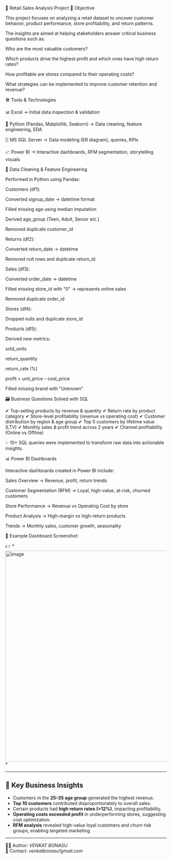 🛒 Retail Sales Analysis Project
🎯 Objective

This project focuses on analyzing a retail dataset to uncover customer behavior, product performance, store profitability, and return patterns.

The insights are aimed at helping stakeholders answer critical business questions such as:

Who are the most valuable customers?

Which products drive the highest profit and which ones have high return rates?

How profitable are stores compared to their operating costs?

What strategies can be implemented to improve customer retention and revenue?

🛠️ Tools & Technologies

📊 Excel → Initial data inspection & validation

🐍 Python (Pandas, Matplotlib, Seaborn) → Data cleaning, feature engineering, EDA

🗄️ MS SQL Server → Data modeling (ER diagram), queries, KPIs

📈 Power BI → Interactive dashboards, RFM segmentation, storytelling visuals

🧹 Data Cleaning & Feature Engineering

Performed in Python using Pandas:

Customers (df1):

Converted signup_date → datetime format

Filled missing age using median imputation

Derived age_group (Teen, Adult, Senior etc.)

Removed duplicate customer_id

Returns (df2):

Converted return_date → datetime

Removed null rows and duplicate return_id

Sales (df3):

Converted order_date → datetime

Filled missing store_id with "0" → represents online sales

Removed duplicate order_id

Stores (df4):

Dropped nulls and duplicate store_id

Products (df5):

Derived new metrics:

sold_units

return_quantity

return_rate (%)

profit = unit_price – cost_price

Filled missing brand with "Unknown"

🗃️ Business Questions Solved with SQL

✔ Top-selling products by revenue & quantity
✔ Return rate by product category
✔ Store-level profitability (revenue vs operating cost)
✔ Customer distribution by region & age group
✔ Top 5 customers by lifetime value (LTV)
✔ Monthly sales & profit trend across 2 years
✔ Channel profitability (Online vs Offline)

💡 10+ SQL queries were implemented to transform raw data into actionable insights.

📊 Power BI Dashboards

Interactive dashboards created in Power BI include:

Sales Overview → Revenue, profit, return trends

Customer Segmentation (RFM) → Loyal, high-value, at-risk, churned customers

Store Performance → Revenue vs Operating Cost by store

Product Analysis → High-margin vs high-return products

Trends → Monthly sales, customer growth, seasonality

📌 Example Dashboard Screenshot:

👉 *<img width="1161" height="656" alt="image" src="https://github.com/user-attachments/assets/8f5b2c12-e8a8-4a91-ac69-ba4767a09f53" />
*  

---

## 🔑 Key Business Insights  
- Customers in the **25–35 age group** generated the highest revenue.  
- **Top 10 customers** contributed disproportionately to overall sales.  
- Certain products had **high return rates (>12%)**, impacting profitability.  
- **Operating costs exceeded profit** in underperforming stores, suggesting cost optimization.  
- **RFM analysis** revealed high-value loyal customers and churn risk groups, enabling targeted marketing.  

---


👨‍💻 Author: *VENKAT BONASU*  
📧 Contact: *venkatbonasu1gmail.com*  
